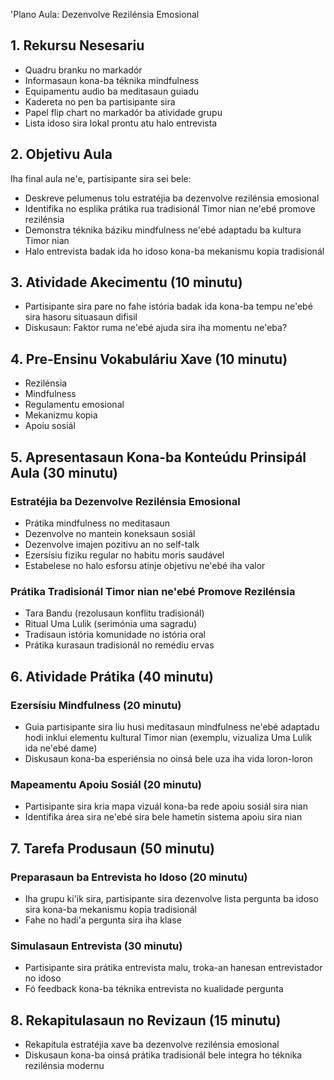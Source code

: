'Plano Aula: Dezenvolve Rezilénsia Emosional

## 1. Rekursu Nesesariu

- Quadru branku no markadór
- Informasaun kona-ba téknika mindfulness
- Equipamentu audio ba meditasaun guiadu
- Kadereta no pen ba partisipante sira
- Papel flip chart no markadór ba atividade grupu
- Lista idoso sira lokal prontu atu halo entrevista

## 2. Objetivu Aula

Iha final aula ne'e, partisipante sira sei bele:
- Deskreve pelumenus tolu estratéjia ba dezenvolve rezilénsia emosional
- Identifika no esplika prátika rua tradisionál Timor nian ne'ebé promove rezilénsia
- Demonstra téknika báziku mindfulness ne'ebé adaptadu ba kultura Timor nian
- Halo entrevista badak ida ho idoso kona-ba mekanismu kopia tradisionál

## 3. Atividade Akecimentu (10 minutu)

- Partisipante sira pare no fahe istória badak ida kona-ba tempu ne'ebé sira hasoru situasaun difisil
- Diskusaun: Faktor ruma ne'ebé ajuda sira iha momentu ne'eba?

## 4. Pre-Ensinu Vokabuláriu Xave (10 minutu)

- Rezilénsia
- Mindfulness
- Regulamentu emosional
- Mekanizmu kopia
- Apoiu sosiál

## 5. Apresentasaun Kona-ba Konteúdu Prinsipál Aula (30 minutu)

### Estratéjia ba Dezenvolve Rezilénsia Emosional
- Prátika mindfulness no meditasaun
- Dezenvolve no mantein koneksaun sosiál
- Dezenvolve imajen pozitivu an no self-talk
- Ezersísiu fiziku regular no habitu moris saudável
- Estabelese no halo esforsu atinje objetivu ne'ebé iha valor

### Prátika Tradisionál Timor nian ne'ebé Promove Rezilénsia
- Tara Bandu (rezolusaun konflitu tradisionál)
- Ritual Uma Lulik (serimónia uma sagradu)
- Tradisaun istória komunidade no istória oral
- Prátika kurasaun tradisionál no remédiu ervas

## 6. Atividade Prátika (40 minutu)

### Ezersísiu Mindfulness (20 minutu)
- Guia partisipante sira liu husi meditasaun mindfulness ne'ebé adaptadu hodi inklui elementu kultural Timor nian (exemplu, vizualiza Uma Lulik ida ne'ebé dame)
- Diskusaun kona-ba esperiénsia no oinsá bele uza iha vida loron-loron

### Mapeamentu Apoiu Sosiál (20 minutu)
- Partisipante sira kria mapa vizuál kona-ba rede apoiu sosiál sira nian
- Identifika área sira ne'ebé sira bele hametin sistema apoiu sira nian

## 7. Tarefa Produsaun (50 minutu)

### Preparasaun ba Entrevista ho Idoso (20 minutu)
- Iha grupu ki'ik sira, partisipante sira dezenvolve lista pergunta ba idoso sira kona-ba mekanismu kopia tradisionál
- Fahe no hadi'a pergunta sira iha klase

### Simulasaun Entrevista (30 minutu)
- Partisipante sira prátika entrevista malu, troka-an hanesan entrevistador no idoso
- Fó feedback kona-ba téknika entrevista no kualidade pergunta

## 8. Rekapitulasaun no Revizaun (15 minutu)

- Rekapitula estratéjia xave ba dezenvolve rezilénsia emosional
- Diskusaun kona-ba oinsá prátika tradisionál bele integra ho téknika rezilénsia modernu
